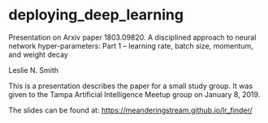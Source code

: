 # deploying_deep_learning
Presentation on Arxiv paper 1803.09820. A disciplined approach to neural network hyper-parameters: Part 1 – learning rate, batch size, momentum, and weight decay

Leslie N. Smith

This is a presentation describes the paper for a small study 
group.  It was given to the Tampa Artificial Intelligence Meetup group on January 8, 2019.

The slides can be found at:  https://meanderingstream.github.io/lr_finder/ 
